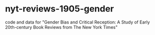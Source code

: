# nyt-reviews-1905-gender
code and data for "Gender Bias and Critical Reception: A Study of Early 20th-century Book Reviews  from The New York Times"
